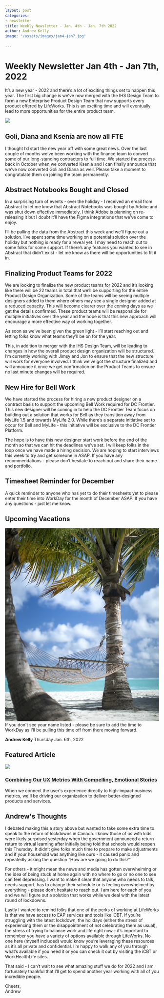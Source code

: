 ```yaml
---
layout: post
categories:
- newsletter
title: Weekly Newsletter - Jan. 4th - Jan. 7th 2022
author: Andrew Kelly
image: "/assets/images/jan4-jan7.jpg"

---
```

# **Weekly Newsletter Jan 4th - Jan 7th, 2022**

It’s a new year - 2022 and there’s a lot of exciting things set to happen this year. The first big change is we’ve now merged with the IHS Design Team to form a new Enterprise Product Design Team that now supports every product offered by LifeWorks. This is an exciting time and will eventually lead to more opportunities for the entire product team.

![](https://media.giphy.com/media/yCjr0U8WCOQM0/giphy.gif)

##  Goli, Diana and Ksenia are now all FTE 

I thought I’d start the new year off with some great news. Over the last couple of months we’ve been working with the finance team to convert some of our long-standing contractors to full time. We started the process back in October when we converted Ksenia and I can finally announce that we’ve now converted Goli and Diana as well. Please take a moment to congratulate them on joining the team permanently.

## Abstract Notebooks Bought and Closed 

In a surprising turn of events - over the holiday - I received an email from Abstract to let me know that Abstract Notebooks was bought by Adobe and was shut down effective immediately. I think Adobe is planning on re-releasing it but I doubt it’ll have the Figma integrations that we’ve come to enjoy.

I’ll be pulling the data from the Abstract this week and we’ll figure out a solution. I’ve spent some time working on a potential solution over the holiday but nothing is ready for a reveal yet. I may need to reach out to some folks for some support. If there’s any features you wanted to see in Abstract that didn’t exist - let me know as there will be opportunities to fit it in.

## Finalizing Product Teams for 2022

We are looking to finalize the new product teams for 2022 and it’s looking like there will be 22 teams in total that we’ll be supporting for the entire Product Design Organization. Some of the teams will be seeing multiple designers added to them where others may see a single designer added at a reduced capacity. This will become clearer over the coming days as we get the details confirmed. These product teams will be responsible for multiple initiatives over the year and the hope is that this new approach will encourage a more effective way of working together.

As soon as we’ve been given the green light - I’ll start reaching out and letting folks know what teams they’ll be on for the year.

This, in addition to merger with the IHS Design Team, will be leading to changes in how the overall product design organization will be structured. I’m currently working with Jimsy and Jon to ensure that the new structure will work for everyone involved. I think we’ve got the structure finalized and will announce it once we get confirmation on the Product Teams to ensure no last minute changes will be required.

## New Hire for Bell Work

We have started the process for hiring a new product designer on a contract basis to support the upcoming Bell Work required for DC Frontier. This new designer will be coming in to help the DC Frontier Team focus on building out a solution that works for Bell as they transition away from MyLife 1.5 and towards MyLife 2.0. While there’s a separate initiative set to occur for Bell and MyLife - this initiative will be exclusive to the DC Frontier Platform.

The hope is to have this new designer start work before the end of the month so that we can hit the deadlines we’ve set. I will keep folks in the loop once we have made a hiring decision. We are hoping to start interviews this week to try and get someone in ASAP. If you have any recommendations - please don’t hesitate to reach out and share their name and portfolio. 

## Timesheet Reminder for December

A quick reminder to anyone who has yet to do their timesheets yet to please enter their time into WorkDay for the month of December ASAP. If you have any questions - just let me know.

## **Upcoming Vacations**

![](/assets/images/photo-1527179528411-4219e0714bcc.jpeg)
If you don't see your name listed - please be sure to add the time to WorkDay as I'll be pulling this time off from there moving forward.

**Andrew Kelly**
Thursday Jan. 6th, 2022


## Featured Article

![](https://miro.medium.com/max/2000/1*8_ZP0wzoXmNFg-J7CzTknA.png)
### [Combining Our UX Metrics With Compelling, Emotional Stories](https://medium.com/creating-a-ux-strategy-playbook/combining-our-ux-metrics-with-compelling-emotional-stories-ead9198f117d?source=friends_link&sk=ab1f04cfead8be2a5bf9d341ae9e6412)

When we connect the user's experience directly to high-impact business metrics, we'll be driving our organization to deliver better-designed products and services.

## Andrew's Thoughts

I debated making this a story above but wanted to take some extra time to speak to the return of lockdowns in Canada. I know those of us with kids were likely surprised yesterday when the government announced a return return to virtual learning after initially being told that schools would reopen this Thursday. It didn’t give folks much time to prepare to make adjustments and if your household was anything like ours - it caused panic and repeatedly asking the question “How are we going to do this?”

For others - it might mean the news and media has gotten overwhelming or the idea of being stuck at home again with no where to go or no one to see can feel depressing. I want to make it clear that anyone who needs to talk, needs support, has to change their schedule or is feeling overwhelmed by everything - please don’t hesitate to reach out. I am here for each of you and we will figure out a solution that works while we deal with the latest round of lockdowns.

Lastly I wanted to remind folks that one of the perks of working at LifeWorks is that we have access to EAP services and tools like iCBT. If you’re struggling with the latest lockdown, the holidays (either the stress of experiencing them or the disappointment of not celebrating them as usual), the stress of trying to balance work and life right now - it’s important to remember you have a variety of options available through LifeWorks. No one here (myself included) would know you’re leveraging these resources as it’s all private and confidential. I’m happy to walk any of you through what’s available if you need it or you can check it out by visiting the iCBT or WorkHealthLife sites.

That said - I can’t wait to see what amazing stuff we do for 2022 and I am fortunately thankful that I’ll get to spend another year working with all of you incredible people.

Cheers,  
Andrew

